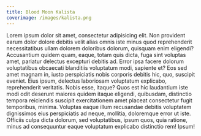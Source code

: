 ```yaml
---
title: Blood Moon Kalista
coverimage: /images/kalista.png
---
```


Lorem ipsum dolor sit amet, consectetur adipisicing elit. Non provident earum dolor dolore debitis velit alias omnis iste minus quod reprehenderit necessitatibus ullam dolorem doloribus dolorum, quisquam enim eligendi? Accusantium quidem quam, eaque, totam quis dicta, fuga sint voluptas amet, pariatur delectus excepturi debitis ad. Error ipsa facere dolorum voluptatibus obcaecati blanditiis voluptatum modi, sapiente et? Eos sed amet magnam in, iusto perspiciatis nobis corporis debitis hic, quo, suscipit eveniet. Eius ipsum, delectus laboriosam voluptatum explicabo, reprehenderit veritatis. Nobis esse, itaque? Quos est hic laudantium iste modi odit deserunt maiores quidem itaque eligendi, quibusdam, distinctio tempora reiciendis suscipit exercitationem amet placeat consectetur fugit temporibus, minima. Voluptas eaque illum recusandae debitis voluptatem dignissimos eius perspiciatis ad neque, mollitia, doloremque error ut iste. Officiis culpa dicta dolorum, sed voluptatibus, ipsum quos, quia ratione, minus ad consequuntur eaque voluptatum explicabo distinctio rem! Ipsum!
